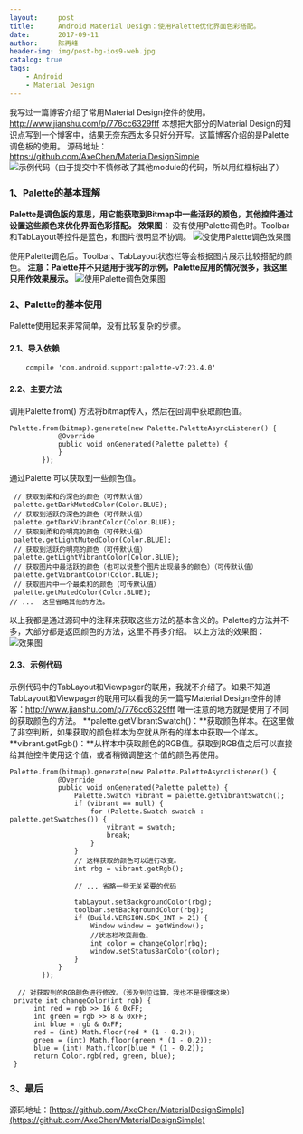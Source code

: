 ```yaml
---
layout:     post
title:      Android Material Design：使用Palette优化界面色彩搭配。
date:       2017-09-11
author:     陈再峰
header-img: img/post-bg-ios9-web.jpg
catalog: true
tags:
    - Android
	- Material Design
---
```



我写过一篇博客介绍了常用Material Design控件的使用。
http://www.jianshu.com/p/776cc6329fff
本想把大部分的Material Design的知识点写到一个博客中，结果无奈东西太多只好分开写。这篇博客介绍的是Palette调色板的使用。
源码地址：https://github.com/AxeChen/MaterialDesignSimple
![示例代码（由于提交中不慎修改了其他module的代码，所以用红框标出了）](http://upload-images.jianshu.io/upload_images/1930161-68734be72ccc9c68.png?imageMogr2/auto-orient/strip%7CimageView2/2/w/1240)

### 1、Palette的基本理解
**Palette是调色版的意思，用它能获取到Bitmap中一些活跃的颜色，其他控件通过设置这些颜色来优化界面色彩搭配。**
**效果图：**
没有使用Palette调色时。Toolbar和TabLayout等控件是蓝色，和图片很明显不协调。
![没使用Palette调色效果图](http://upload-images.jianshu.io/upload_images/1930161-191b5a91d1693e13.gif?imageMogr2/auto-orient/strip)

使用Palette调色后。Toolbar、TabLayout状态栏等会根据图片展示比较搭配的颜色。
**注意：Palette并不只适用于我写的示例，Palette应用的情况很多，我这里只用作效果展示。**
![使用Palette调色效果图](http://upload-images.jianshu.io/upload_images/1930161-bed6eddbb3d12246.gif?imageMogr2/auto-orient/strip)


### 2、Palette的基本使用
Palette使用起来非常简单，没有比较复杂的步骤。
#### 2.1、导入依赖
```
    compile 'com.android.support:palette-v7:23.4.0'
```
#### 2.2、主要方法
调用Palette.from() 方法将bitmap传入，然后在回调中获取颜色值。
```
Palette.from(bitmap).generate(new Palette.PaletteAsyncListener() {
            @Override
            public void onGenerated(Palette palette) {
            }
        });
```
通过Palette 可以获取到一些颜色值。
```
 // 获取到柔和的深色的颜色（可传默认值）
 palette.getDarkMutedColor(Color.BLUE);
 // 获取到活跃的深色的颜色（可传默认值）
 palette.getDarkVibrantColor(Color.BLUE);
 // 获取到柔和的明亮的颜色（可传默认值）
 palette.getLightMutedColor(Color.BLUE);
 // 获取到活跃的明亮的颜色（可传默认值）
 palette.getLightVibrantColor(Color.BLUE);
 // 获取图片中最活跃的颜色（也可以说整个图片出现最多的颜色）（可传默认值）
 palette.getVibrantColor(Color.BLUE);
 // 获取图片中一个最柔和的颜色（可传默认值）
 palette.getMutedColor(Color.BLUE);
// ...  这里省略其他的方法。
```
以上我都是通过源码中的注释来获取这些方法的基本含义的。Palette的方法并不多，大部分都是返回颜色的方法，这里不再多介绍。
以上方法的效果图：
![效果图](http://upload-images.jianshu.io/upload_images/1930161-187e73b0d8845b90.gif?imageMogr2/auto-orient/strip)

#### 2.3、示例代码
示例代码中的TabLayout和Viewpager的联用，我就不介绍了。如果不知道TabLayout和Viewpager的联用可以看我的另一篇写Material Design控件的博客：http://www.jianshu.com/p/776cc6329fff
唯一注意的地方就是使用了不同的获取颜色的方法。
**palette.getVibrantSwatch()：**获取颜色样本。在这里做了非空判断，如果获取的颜色样本为空就从所有的样本中获取一个样本。
**vibrant.getRgb()：**从样本中获取颜色的RGB值。获取到RGB值之后可以直接给其他控件使用这个值，或者稍微调整这个值的颜色再使用。
```
Palette.from(bitmap).generate(new Palette.PaletteAsyncListener() {
            @Override
            public void onGenerated(Palette palette) {
                Palette.Swatch vibrant = palette.getVibrantSwatch();
                if (vibrant == null) {
                    for (Palette.Swatch swatch : palette.getSwatches()) {
                        vibrant = swatch;
                        break;
                    }
                }
                // 这样获取的颜色可以进行改变。
                int rbg = vibrant.getRgb();

                // ... 省略一些无关紧要的代码

                tabLayout.setBackgroundColor(rbg);
                toolbar.setBackgroundColor(rbg);
                if (Build.VERSION.SDK_INT > 21) {
                    Window window = getWindow();
                    //状态栏改变颜色。
                    int color = changeColor(rbg);
                    window.setStatusBarColor(color);
                }
            }
        });

  // 对获取到的RGB颜色进行修改。（涉及到位运算，我也不是很懂这块）
 private int changeColor(int rgb) {
      int red = rgb >> 16 & 0xFF;
      int green = rgb >> 8 & 0xFF;
      int blue = rgb & 0xFF;
      red = (int) Math.floor(red * (1 - 0.2));
      green = (int) Math.floor(green * (1 - 0.2));
      blue = (int) Math.floor(blue * (1 - 0.2));
      return Color.rgb(red, green, blue);
 }
```

### 3、最后
源码地址：[https://github.com/AxeChen/MaterialDesignSimple](https://github.com/AxeChen/MaterialDesignSimple)
